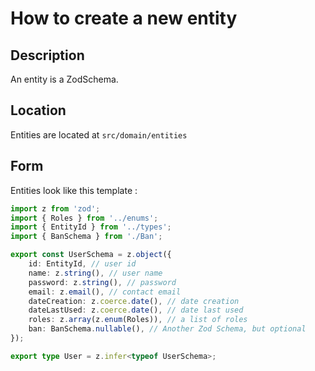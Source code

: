 # How to create a new entity

## Description

An entity is a ZodSchema.

## Location

Entities are located at `src/domain/entities`

## Form

Entities look like this template :

```typescript
import z from 'zod';
import { Roles } from '../enums';
import { EntityId } from '../types';
import { BanSchema } from './Ban';

export const UserSchema = z.object({
    id: EntityId, // user id
    name: z.string(), // user name
    password: z.string(), // password
    email: z.email(), // contact email
    dateCreation: z.coerce.date(), // date creation
    dateLastUsed: z.coerce.date(), // date last used
    roles: z.array(z.enum(Roles)), // a list of roles
    ban: BanSchema.nullable(), // Another Zod Schema, but optional
});

export type User = z.infer<typeof UserSchema>;
```
